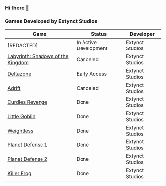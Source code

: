 ### Hi there 👋

### Games Developed by Extynct Studios

| Game | Status | Developer |
| --- | --- | --- |
| [REDACTED] | In Active Development | Extynct Studios |
| [Labyrinth: Shadows of the Kingdom](https://store.steampowered.com/app/2495490/Labyrinth_Shadows_of_the_Kingdom/) | Canceled | Extynct Studios |
| [Deltazone](https://store.steampowered.com/app/2127310/Deltazone/) | Early Access | Extynct Studios |
| [Adrift](https://evolvedphoenix-studios.itch.io/adrift-votl) | Canceled | Extynct Studios |
| [Curdles Revenge](https://evolvedphoenix-studios.itch.io/cr) | Done | Extynct Studios |
| [Little Goblin](https://evolvedphoenix-studios.itch.io/little-goblins) | Done | Extynct Studios |
| [Weightless](https://evolvedphoenix-studios.itch.io/weightless) | Done | Extynct Studios |
| [Planet Defense 1](https://evolvedphoenix-studios.itch.io/planetdefense) | Done | Extynct Studios |
| [Planet Defense 2](https://evolvedphoenix-studios.itch.io/planetdefense2) | Done | Extynct Studios |
| [Killer Frog](https://evolvedphoenix-studios.itch.io/killer-frog) | Done | Extynct Studios |

<!--
**EvolvedPhoenixOfficial/ExtynctStudios** is a ✨ _special_ ✨ repository because its `README.md` (this file) appears on your GitHub profile.

Here are some ideas to get you started:

- 🔭 I’m currently working on ...
- 🌱 I’m currently learning ...
- 👯 I’m looking to collaborate on ...
- 🤔 I’m looking for help with ...
- 💬 Ask me about ...
- 📫 How to reach me: ...
- 😄 Pronouns: ...
- ⚡ Fun fact: ...
-->
